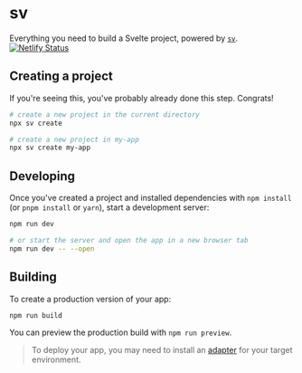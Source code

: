 # sv

Everything you need to build a Svelte project, powered by [`sv`](https://github.com/sveltejs/cli).
[![Netlify Status](https://api.netlify.com/api/v1/badges/f1a8c6b2-e54a-4018-90b6-a23e1e378f31/deploy-status)](https://app.netlify.com/projects/artstelve/deploys)

## Creating a project

If you're seeing this, you've probably already done this step. Congrats!

```bash
# create a new project in the current directory
npx sv create

# create a new project in my-app
npx sv create my-app
```

## Developing

Once you've created a project and installed dependencies with `npm install` (or `pnpm install` or `yarn`), start a development server:

```bash
npm run dev

# or start the server and open the app in a new browser tab
npm run dev -- --open
```

## Building

To create a production version of your app:

```bash
npm run build
```

You can preview the production build with `npm run preview`.

> To deploy your app, you may need to install an [adapter](https://svelte.dev/docs/kit/adapters) for your target environment.
